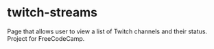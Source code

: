 # twitch-streams
Page that allows user to view a list of Twitch channels and their status. Project for FreeCodeCamp.
